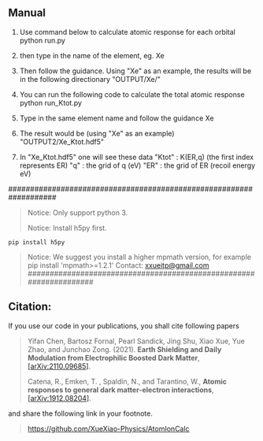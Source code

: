 ## Manual
1. Use command below to calculate atomic response for each orbital
    python run.py
    
2. then type in the name of the element, eg.
    Xe
	
3. Then follow the guidance. Using "Xe" as an example, the results will be in the following directionary
    "OUTPUT/Xe/"

4. You can run the following code to calculate the total atomic response
    python run_Ktot.py
    
5. Type in the same element name and follow the guidance
    Xe

6. The result would be (using "Xe" as an example)
    "OUTPUT2/Xe_Ktot.hdf5" 
    
7. In "Xe_Ktot.hdf5" one will see these data
    "Ktot" : K(ER,q) (the first index represents ER)
    "q" : the grid of q (eV)
    "ER" : the grid of ER (recoil energy eV)
    
###################################################################  
> Notice: Only support python 3.
> 
> Notice: Install h5py first.
> 
    pip install h5py
> Notice: We suggest you install a higher mpmath version, for example
    pip install 'mpmath>=1.2.1'
> Contact:
    xxueitp@gmail.com
################################################################### 
## Citation:
If you use our code in your publications, you shall cite following papers
> Yifan Chen, Bartosz Fornal, Pearl Sandick, Jing Shu, Xiao Xue, Yue Zhao, and Junchao Zong. (2021). **Earth Shielding and Daily Modulation from Electrophilic Boosted Dark Matter**, [[arXiv:2110.09685]](https://arxiv.org/abs/2110.09685).
> 
> Catena, R., Emken, T. , Spaldin, N., and Tarantino, W., **Atomic responses to general dark matter-electron interactions**, [[arXiv:1912.08204]](https://arxiv.org/abs/1912.08204).

and share the following link in your footnote.
> https://github.com/XueXiao-Physics/AtomIonCalc 



